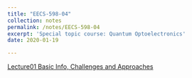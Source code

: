 ```yaml
---
title: "EECS-598-04"
collection: notes
permalink: /notes/EECS-598-04
excerpt: 'Special topic course: Quantum Optoelectronics'
date: 2020-01-19

---
```


[Lecture01 Basic Info, Challenges and Approaches](http://yunj1e.github.io/files/EECS_598-04/EECS_598-04_Basic_Info.pdf)